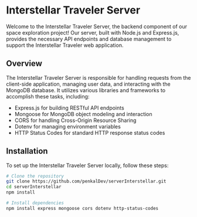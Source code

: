 # Interstellar Traveler Server

Welcome to the Interstellar Traveler Server, the backend component of our space exploration project! Our server, built with Node.js and Express.js, provides the necessary API endpoints and database management to support the Interstellar Traveler web application.

## Overview

The Interstellar Traveler Server is responsible for handling requests from the client-side application, managing user data, and interacting with the MongoDB database. It utilizes various libraries and frameworks to accomplish these tasks, including:

- Express.js for building RESTful API endpoints
- Mongoose for MongoDB object modeling and interaction
- CORS for handling Cross-Origin Resource Sharing
- Dotenv for managing environment variables
- HTTP Status Codes for standard HTTP response status codes

## Installation

To set up the Interstellar Traveler Server locally, follow these steps:

```bash
# Clone the repository
git clone https://github.com/penkalDev/serverInterstellar.git
cd serverInterstellar
npm install

# Install dependencies
npm install express mongoose cors dotenv http-status-codes
